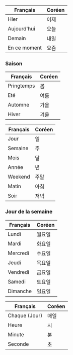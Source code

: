 |Français|Coréen|
|--|--|
|Hier|어제|
|Aujourd'hui|오늘|
|Demain|내일|
|En ce moment|요즘|

### Saison
|Français|Coréen|
|--|--|
|Pringtemps|봄|
|Eté|여름|
|Automne|가을|
|Hiver|겨울|

|Français|Coréen|
|--|--|
|Jour|일|
|Semaine|주|
|Mois|달|
|Année|년|
|Weekend|주말|
|Matin|아침|
|Soir|저녁|

### Jour de la semaine 
|Français|Coréen|
|--|--|
|Lundi|월요일|
|Mardi|화요일|
|Mercredi|수요일|
|Jeudi|목요일|
|Vendredi|금요일|
|Samedi|토요일|
|Dimanche|일요일|

|Français|Coréen|
|--|--|
|Chaque (Jour)|매일|
|Heure|시|
|Minute|분|
|Seconde|초|
